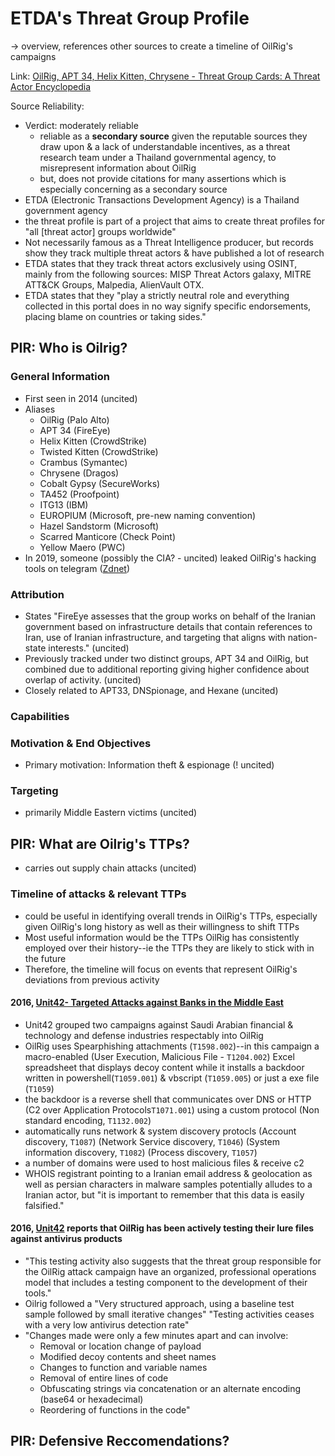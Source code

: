 # ETDA's Threat Group Profile
-> overview, references other sources to create a  timeline of OilRig's campaigns

Link: [OilRig, APT 34, Helix Kitten, Chrysene - Threat Group Cards: A Threat Actor Encyclopedia](https://apt.etda.or.th/cgi-bin/showcard.cgi?g=OilRig%2C%20APT%2034%2C%20Helix%20Kitten%2C%20Chrysene)

Source Reliability: 
- Verdict: moderately reliable
   - reliable as a **secondary source** given the reputable sources they draw upon & a lack of understandable incentives, as a threat research team under a Thailand governmental agency, to misrepresent information about OilRig
   - but, does not provide citations for many assertions which is especially concerning as a secondary source
- ETDA (Electronic Transactions Development Agency) is a Thailand government agency
- the threat profile is part of a project that aims to create threat profiles for "all [threat actor] groups worldwide"
- Not necessarily famous as a Threat Intelligence producer, but records show they track multiple threat actors & have published a lot of research
- ETDA states that they track threat actors exclusively using OSINT, mainly from the following sources: MISP Threat Actors galaxy, MITRE ATT&CK Groups, Malpedia, AlienVault OTX. 
- ETDA states that they "play a strictly neutral role and everything collected in this portal does in no way signify specific endorsements, placing blame on countries or taking sides."

## PIR: Who is Oilrig?
### General Information
- First seen in 2014 (uncited)
- Aliases
   - OilRig (Palo Alto)
   - APT 34 (FireEye)
   - Helix Kitten (CrowdStrike)
   - Twisted Kitten (CrowdStrike)
   - Crambus (Symantec)
   - Chrysene (Dragos)
   - Cobalt Gypsy (SecureWorks)
   - TA452 (Proofpoint)
   - ITG13 (IBM)
   - EUROPIUM (Microsoft, pre-new naming convention)
   - Hazel Sandstorm (Microsoft)
   - Scarred Manticore (Check Point)
   - Yellow Maero (PWC)
- In 2019, someone (possibly the CIA? - uncited) leaked OilRig's hacking tools on telegram ([Zdnet](https://www.zdnet.com/article/source-code-of-iranian-cyber-espionage-tools-leaked-on-telegram/))

### Attribution
- States "FireEye assesses that the group works on behalf of the Iranian government based on infrastructure details that contain references to Iran, use of Iranian infrastructure, and targeting that aligns with nation-state interests." (uncited)
- Previously tracked under two distinct groups, APT 34 and OilRig, but combined due to additional reporting giving higher confidence about overlap of activity. (uncited)
- Closely related to APT33, DNSpionage, and Hexane (uncited)

### Capabilities

### Motivation & End Objectives
- Primary motivation: Information theft & espionage (! uncited)

### Targeting
- primarily Middle Eastern victims (uncited)

## PIR: What are Oilrig's TTPs?
- carries out supply chain attacks (uncited)
### Timeline of attacks & relevant TTPs
- could be useful in identifying overall trends in OilRig's TTPs, especially given OilRig's long history as well as their willingness to shift TTPs
- Most useful information would be the TTPs OilRig has consistently employed over their history--ie the TTPs they are likely to stick with in the future
- Therefore, the timeline will focus on events that represent OilRig's deviations from previous activity

#### 2016, [Unit42-  Targeted Attacks against Banks in the Middle East](https://unit42.paloaltonetworks.com/the-oilrig-campaign-attacks-on-saudi-arabian-organizations-deliver-helminth-backdoor/)
- Unit42 grouped two campaigns against Saudi Arabian financial & technology and defense industries respectably into OilRig
- OilRig uses Spearphishing attachments (`T1598.002`)--in this campaign a macro-enabled (User Execution, Malicious File - `T1204.002`) Excel spreadsheet that displays decoy content while it installs a backdoor written in powershell(`T1059.001`) & vbscript (`T1059.005`) or just a exe file (`T1059`)
- the backdoor is a reverse shell that communicates over DNS or HTTP (C2 over Application Protocols`T1071.001`) using a custom protocol (Non standard encoding, `T1132.002`)
- automatically runs network & system discovery protocls (Account discovery, `T1087`) (Network Service discovery, `T1046`) (System information discovery, `T1082`) (Process discovery, `T1057`)
- a number of domains were used to host malicious files & receive c2 
- WHOIS registrant pointing to a Iranian email address & geolocation as well as persian characters in malware samples potentially alludes to a Iranian actor, but "it is important to remember that this data is easily falsified."

#### 2016, [Unit42](https://unit42.paloaltonetworks.com/unit42-oilrig-actors-provide-glimpse-development-testing-efforts/) reports that OilRig has been actively testing their lure files against antivirus products 
- "This testing activity also suggests that the threat group responsible for the OilRig attack campaign have an organized, professional operations model that includes a testing component to the development of their tools."
- Oilrig followed a "Very structured approach, using a baseline test sample followed by small iterative changes"
   "Testing activities ceases with a very low antivirus detection rate"
- "Changes made were only a few minutes apart and can involve:
   - Removal or location change  of payload
   - Modified decoy contents and sheet names
   - Changes to function and variable names
   - Removal of entire lines of code
   - Obfuscating strings via concatenation or an alternate encoding (base64 or hexadecimal)
   - Reordering of functions in the code"


## PIR: Defensive Reccomendations?
